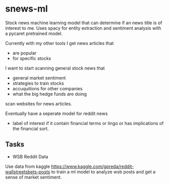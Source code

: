 # snews-ml
Stock news machine learning model that can determine if an news title is of interest to me. Uses spacy for entity extraction and sentiment analysis with a pycaret pretrained model.


Currently with my other tools I get news articles that

- are popular
- for specific stocks

I want to start scanning general stock news that

- general market sentiment
- strategies to train stocks
- accuquitions for other companies
- what the big hedge funds are doing

scan websites for news articles.

Eventually have a seperate model for reddit news

- label of interest if it contain financial terms or lingo or has implications of the financial sort.



## Tasks

- WSB Reddit Data

Use data from kaggle https://www.kaggle.com/gpreda/reddit-wallstreetsbets-posts to train a ml model to analyze wsb posts and get a sense of market sentiment.
